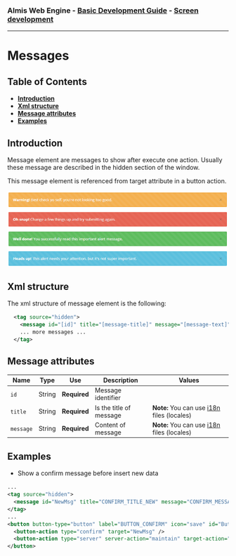 ### Almis Web Engine - [Basic Development Guide](basic-developer-guide.md) - **[Screen development](basic-screen-development.md)**

---

# **Messages**

## Table of Contents

* **[Introduction](#introduction)**
* **[Xml structure](#xml-structure)**
* **[Message attributes](#message-attributes)**
* **[Examples](#examples)**

## Introduction

Message element are messages to show after execute one action. Usually these message are described in the hidden section of the window.

This message element is referenced from target attribute in a button action.

![Messages](images/Messages.PNG)

## Xml structure

The xml structure of message element is the following:

```xml
  <tag source="hidden">
    <message id="[id]" title="[message-title]" message="[message-text]" />
    ... more messages ...
  </tag>
```

## Message attributes

| Name |  Type | Use | Description     | Values |
| ------ | -------| ---------------------- | ----------------------------------|---------------------------------------- |
|`id`| String | **Required**| Message identifier | |
|`title`| String | **Required**| Is the title of message | **Note:** You can use [i18n](i18n-internationalization.md) files (locales) |
|`message`| String | **Required**| Content of message  | **Note:** You can use [i18n](i18n-internationalization.md) files (locales)  |

## Examples

- Show a confirm message before insert new data

```xml
...
<tag source="hidden">
  <message id="NewMsg" title="CONFIRM_TITLE_NEW" message="CONFIRM_MESSAGE_NEW" />
</tag>
...
<button button-type="button" label="BUTTON_CONFIRM" icon="save" id="ButCnf" help="HELP_CONFIRM_BUTTON">
  <button-action type="confirm" target="NewMsg" />
  <button-action type="server" server-action="maintain" target-action="UsrNew" />
</button>
```
